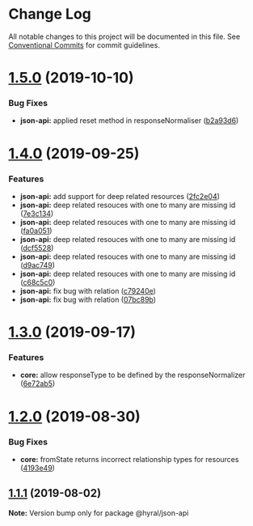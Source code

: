 # Change Log

All notable changes to this project will be documented in this file.
See [Conventional Commits](https://conventionalcommits.org) for commit guidelines.

# [1.5.0](https://github.com/SyneticNL/Hyral/compare/v1.4.0...v1.5.0) (2019-10-10)


### Bug Fixes

* **json-api:** applied reset method in responseNormaliser ([b2a93d6](https://github.com/SyneticNL/Hyral/commit/b2a93d6))





# [1.4.0](https://github.com/SyneticNL/Hyral/compare/v1.3.0...v1.4.0) (2019-09-25)


### Features

* **json-api:** add support for deep related resources ([2fc2e04](https://github.com/SyneticNL/Hyral/commit/2fc2e04))
* **json-api:** deep related resouces with one to many are missing id ([7e3c134](https://github.com/SyneticNL/Hyral/commit/7e3c134))
* **json-api:** deep related resouces with one to many are missing id ([fa0a051](https://github.com/SyneticNL/Hyral/commit/fa0a051))
* **json-api:** deep related resouces with one to many are missing id ([dcf5528](https://github.com/SyneticNL/Hyral/commit/dcf5528))
* **json-api:** deep related resouces with one to many are missing id ([d9ac749](https://github.com/SyneticNL/Hyral/commit/d9ac749))
* **json-api:** deep related resouces with one to many are missing id ([c68c5c0](https://github.com/SyneticNL/Hyral/commit/c68c5c0))
* **json-api:** fix bug with relation ([c79240e](https://github.com/SyneticNL/Hyral/commit/c79240e))
* **json-api:** fix bug with relation ([07bc89b](https://github.com/SyneticNL/Hyral/commit/07bc89b))





# [1.3.0](https://github.com/SyneticNL/Hyral/compare/v1.2.0...v1.3.0) (2019-09-17)


### Features

* **core:** allow responseType to be defined by the responseNormalizer ([6e72ab5](https://github.com/SyneticNL/Hyral/commit/6e72ab5))





# [1.2.0](https://github.com/SyneticNL/Hyral/compare/v1.1.1...v1.2.0) (2019-08-30)


### Bug Fixes

* **core:** fromState returns incorrect relationship types for resources ([4193e49](https://github.com/SyneticNL/Hyral/commit/4193e49))





## [1.1.1](https://github.com/SyneticNL/Hyral/compare/v1.1.0...v1.1.1) (2019-08-02)

**Note:** Version bump only for package @hyral/json-api
